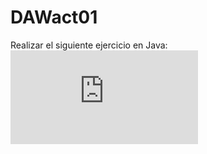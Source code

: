 # DAWact01
Realizar el siguiente ejercicio en Java:
![Enunciado para ejercicio en Java](https://github.com/socramel/DAWact01/blob/main/Programacion-Actividad1.pdf)
